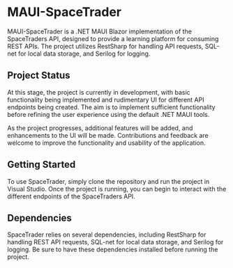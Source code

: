 # MAUI-SpaceTrader

MAUI-SpaceTrader is a .NET MAUI Blazor implementation of the SpaceTraders API, designed to provide a learning platform for consuming REST APIs. The project utilizes RestSharp for handling API requests, SQL-net for local data storage, and Serilog for logging.

## Project Status

At this stage, the project is currently in development, with basic functionality being implemented and rudimentary UI for different API endpoints being created. The aim is to implement sufficient functionality before refining the user experience using the default .NET MAUI tools.

As the project progresses, additional features will be added, and enhancements to the UI will be made. Contributions and feedback are welcome to improve the functionality and usability of the application.

## Getting Started

To use SpaceTrader, simply clone the repository and run the project in Visual Studio. Once the project is running, you can begin to interact with the different endpoints of the SpaceTraders API. 

## Dependencies

SpaceTrader relies on several dependencies, including RestSharp for handling REST API requests, SQL-net for local data storage, and Serilog for logging. Be sure to have these dependencies installed before running the project.
